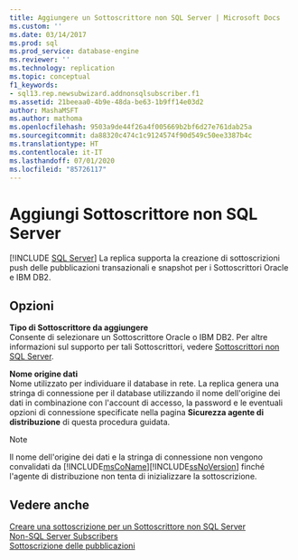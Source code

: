 ```yaml
---
title: Aggiungere un Sottoscrittore non SQL Server | Microsoft Docs
ms.custom: ''
ms.date: 03/14/2017
ms.prod: sql
ms.prod_service: database-engine
ms.reviewer: ''
ms.technology: replication
ms.topic: conceptual
f1_keywords:
- sql13.rep.newsubwizard.addnonsqlsubscriber.f1
ms.assetid: 21beeaa0-4b9e-48da-be63-1b9ff14e03d2
author: MashaMSFT
ms.author: mathoma
ms.openlocfilehash: 9503a9de44f26a4f005669b2bf6d27e761dab25a
ms.sourcegitcommit: da88320c474c1c9124574f90d549c50ee3387b4c
ms.translationtype: HT
ms.contentlocale: it-IT
ms.lasthandoff: 07/01/2020
ms.locfileid: "85726117"
---
```

# <a name="add-non-sql-server-subscriber"></a>Aggiungi Sottoscrittore non SQL Server
 [!INCLUDE [SQL Server](../../includes/applies-to-version/sqlserver.md)]
  La replica supporta la creazione di sottoscrizioni push delle pubblicazioni transazionali e snapshot per i Sottoscrittori Oracle e IBM DB2.  
  
## <a name="options"></a>Opzioni  
 **Tipo di Sottoscrittore da aggiungere**  
 Consente di selezionare un Sottoscrittore Oracle o IBM DB2. Per altre informazioni sul supporto per tali Sottoscrittori, vedere [Sottoscrittori non SQL Server](../../relational-databases/replication/non-sql/non-sql-server-subscribers.md).  
  
 **Nome origine dati**  
 Nome utilizzato per individuare il database in rete. La replica genera una stringa di connessione per il database utilizzando il nome dell'origine dei dati in combinazione con l'account di accesso, la password e le eventuali opzioni di connessione specificate nella pagina **Sicurezza agente di distribuzione** di questa procedura guidata.  
  
> [!NOTE]
>  Il nome dell'origine dei dati e la stringa di connessione non vengono convalidati da [!INCLUDE[msCoName](../../includes/msconame-md.md)][!INCLUDE[ssNoVersion](../../includes/ssnoversion-md.md)] finché l'agente di distribuzione non tenta di inizializzare la sottoscrizione.  
  
## <a name="see-also"></a>Vedere anche  
 [Creare una sottoscrizione per un Sottoscrittore non SQL Server](../../relational-databases/replication/create-a-subscription-for-a-non-sql-server-subscriber.md)   
 [Non-SQL Server Subscribers](../../relational-databases/replication/non-sql/non-sql-server-subscribers.md)   
 [Sottoscrizione delle pubblicazioni](../../relational-databases/replication/subscribe-to-publications.md)  
  
  
